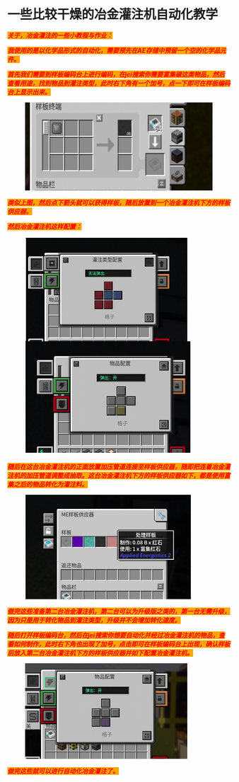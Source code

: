 # 一些比较干燥的冶金灌注机自动化教学

_<mark style="color:red;background-color:orange;">**关于，冶金灌注的一些小教程与作业：**</mark>_

_<mark style="color:red;background-color:orange;">**我使用的是以化学品形式的自动化，需要预先在AE存储中预留一个空的化学品元件。**</mark>_

_<mark style="color:red;background-color:orange;">**首先我们需要到样板编码台上进行编码，在jei搜索你需要富集碳这类物品，然后查看用途，找到物品到灌注类型，此时右下角有一个加号，点一下即可在样板编码台上显示出来。**</mark>_

<figure><img src="../.gitbook/assets/屏幕截图 2025-03-03 223108.png" alt=""><figcaption></figcaption></figure>

_<mark style="color:red;background-color:orange;">**类似上图，然后点下箭头就可以获得样板，随后放置到一个冶金灌注机下方的样板供应器。**</mark>_

_<mark style="color:red;background-color:orange;">**然后冶金灌注机这样配置：**</mark>_

<figure><img src="../.gitbook/assets/屏幕截图 2025-03-03 223224.png" alt=""><figcaption></figcaption></figure>

_<mark style="color:red;background-color:orange;">**随后在这台冶金灌注机的正面放置加压管道连接至样板供应器，随即把连着冶金灌注机的加压管道调整成抽取。这台冶金灌注机下方的样板供应器如下，都是使用富集之后的物品转化为灌注料。**</mark>_

<figure><img src="../.gitbook/assets/屏幕截图 2025-03-03 223319.png" alt=""><figcaption></figcaption></figure>

_<mark style="color:red;background-color:orange;">**做完这些准备第二台冶金灌注机，第二台可以为升级版之类的，第一台无需升级，因为只是用于转化物品到灌注类型，升级并不会增加转化速度。**</mark>_

_<mark style="color:red;background-color:orange;">**随后打开样板编码台，然后在jei搜索你想要自动化并经过冶金灌注机的物品，查看如何制作，此时右下角也出现了加号，点击即可在样板编码台上出现，确认样板后放入第二台冶金灌注机下方的样板供应器并如下配置冶金灌注机。**</mark>_

<figure><img src="../.gitbook/assets/屏幕截图 2025-03-03 223517.png" alt=""><figcaption></figcaption></figure>

_<mark style="color:red;background-color:orange;">**做完这些就可以进行自动化冶金灌注了。**</mark>_
